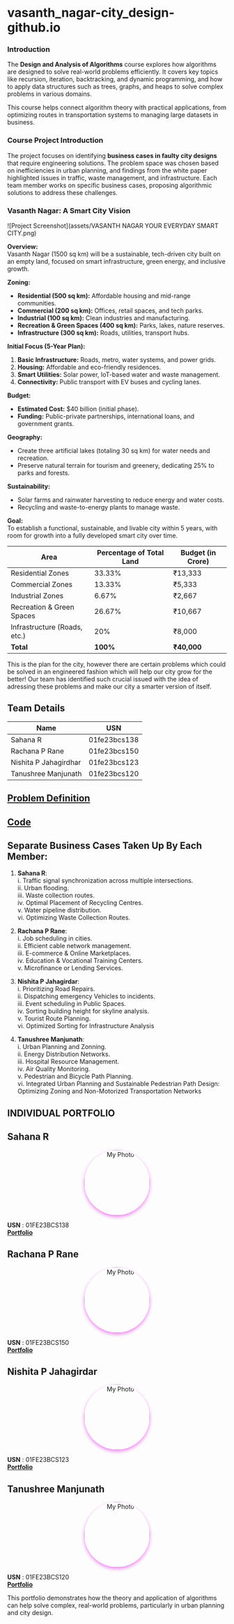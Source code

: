 # vasanth_nagar-city_design-github.io
### Introduction

The **Design and Analysis of Algorithms** course explores how algorithms are designed to solve real-world problems efficiently. It covers key topics like recursion, iteration, backtracking, and dynamic programming, and how to apply data structures such as trees, graphs, and heaps to solve complex problems in various domains.

This course helps connect algorithm theory with practical applications, from optimizing routes in transportation systems to managing large datasets in business.

### Course Project Introduction

The project focuses on identifying **business cases in faulty city designs** that require engineering solutions. The problem space was chosen based on inefficiencies in urban planning, and findings from the white paper highlighted issues in traffic, waste management, and infrastructure. Each team member works on specific business cases, proposing algorithmic solutions to address these challenges.



### **Vasanth Nagar: A Smart City Vision**  

![Project Screenshot](assets/VASANTH NAGAR YOUR EVERYDAY SMART CITY.png)

**Overview:**  
Vasanth Nagar (1500 sq km) will be a sustainable, tech-driven city built on an empty land, focused on smart infrastructure, green energy, and inclusive growth.  

**Zoning:**  
- **Residential (500 sq km):** Affordable housing and mid-range communities.  
- **Commercial (200 sq km):** Offices, retail spaces, and tech parks.  
- **Industrial (100 sq km):** Clean industries and manufacturing.  
- **Recreation & Green Spaces (400 sq km):** Parks, lakes, nature reserves.  
- **Infrastructure (300 sq km):** Roads, utilities, transport hubs.  

**Initial Focus (5-Year Plan):**  
1. **Basic Infrastructure:** Roads, metro, water systems, and power grids.  
2. **Housing:** Affordable and eco-friendly residences.  
3. **Smart Utilities:** Solar power, IoT-based water and waste management.  
4. **Connectivity:** Public transport with EV buses and cycling lanes.  

**Budget:**  
- **Estimated Cost:** $40 billion (initial phase).  
- **Funding:** Public-private partnerships, international loans, and government grants.  

**Geography:**  
- Create three artificial lakes (totaling 30 sq km) for water needs and recreation.  
- Preserve natural terrain for tourism and greenery, dedicating 25% to parks and forests.  

**Sustainability:**  
- Solar farms and rainwater harvesting to reduce energy and water costs.  
- Recycling and waste-to-energy plants to manage waste.  

**Goal:**  
To establish a functional, sustainable, and livable city within 5 years, with room for growth into a fully developed smart city over time.  


| Area                        | Percentage of Total Land | Budget (in Crore) |
|-----------------------------|--------------------------|-------------------|
| Residential Zones            | 33.33%                   | ₹13,333           |
| Commercial Zones             | 13.33%                   | ₹5,333            |
| Industrial Zones             | 6.67%                    | ₹2,667            |
| Recreation & Green Spaces    | 26.67%                   | ₹10,667           |
| Infrastructure (Roads, etc.) | 20%                      | ₹8,000            |
| **Total**                    | **100%**                 | **₹40,000**       |


This is the plan for the city, however there are certain problems which could be solved in an engineered fashion which will help our city grow for the better!
Our team has identified such crucial issued with the idea of adressing these problems and make our city a smarter version of itself.

## Team Details

| **Name**                 | **USN**          |
|--------------------------|------------------|
| Sahana R                | 01fe23bcs138     |
| Rachana P Rane          | 01fe23bcs150     |
| Nishita P Jahagirdhar   | 01fe23bcs123     |
| Tanushree Manjunath     | 01fe23bcs120     |


## [Problem Definition](Problem_Definition.md)
## [Code](https://github.com/Sahana8866/vasanth_nagar-city_design-github.io/blob/main/daa_project_code.cpp)

## Separate Business Cases Taken Up By Each Member:

1. **Sahana R**:  
   i.   Traffic signal synchronization across multiple intersections.  
   ii.  Urban flooding.  
   iii. Waste collection routes.  
   iv.  Optimal Placement of Recycling Centres.  
   v.   Water pipeline distribution.                                                                                                                               
   vi.  Optimizing Waste Collection Routes.


2. **Rachana P Rane**:  
   i.   Job scheduling in cities.  
   ii.  Efficient cable network management.  
   iii. E-commerce & Online Marketplaces.                                                                                                                          
   iv.  Education & Vocational Training Centers.                                                                                                                   
   v.   Microfinance or Lending Services.                                                                                                                          
   
   
3. **Nishita P Jahagirdar**:  
   i.   Prioritizing Road Repairs.  
   ii.  Dispatching emergency Vehicles to incidents.  
   iii. Event scheduling in Public Spaces.  
   iv.  Sorting building height for skyline analysis.  
   v.   Tourist Route Planning.  
   vi.  Optimized Sorting for Infrastructure Analysis
   

5. **Tanushree Manjunath**:  
   i.   Urban Planning and Zonning.  
   ii.  Energy Distribution Networks.  
   iii. Hospital Resource Management.  
   iv.  Air Quality Monitoring.  
   v.   Pedestrian and Bicycle Path Planning.<br>
   vi.  Integrated Urban Planning and Sustainable Pedestrian Path Design: Optimizing Zoning and Non-Motorized Transportation Networks



## INDIVIDUAL PORTFOLIO

## **Sahana R**
<div style="text-align: center;">
  <img src="sahana.jpg" alt="My Photo" title="Sahana R" style="width: 150px; border-radius: 100px; box-shadow: 0px 4px 8px rgba(238, 130, 238, 1);">
</div>

 **USN**      : 01FE23BCS138                                                                                                                                       
 [**Portfolio**](https://sahana8866.github.io/rsahana.github.io/)



## **Rachana P Rane**
<div style="text-align: center;">
  <img src="rachana.jpg" alt="My Photo" title="Rachana P Rane" style="width: 150px; border-radius: 100px; box-shadow: 0px 4px 8px rgba(238, 130, 238, 1);">
</div>

 **USN**      : 01FE23BCS150                                                                                                                                       
 [**Portfolio**](https://rachanarane25.github.io/portfolio.github.io/)

 

## **Nishita P Jahagirdar**
<div style="text-align: center;">
  <img src="nishita.jpg" alt="My Photo" title="Nishita P Jahagirdhar" style="width: 150px; border-radius: 100px; box-shadow: 0px 4px 8px rgba(238, 130, 238, 1);">
</div>

 **USN**      : 01FE23BCS123                                                                                                                                       
 [**Portfolio**](https://nishita-jahagirdar.github.io/Nishita.github.io/)



## **Tanushree Manjunath**
<div style="text-align: center;">
  <img src="tanushree.jpg" alt="My Photo" title="Tanushree Manjunath" style="width: 150px; border-radius: 100px; box-shadow: 0px 4px 8px rgba(238, 130, 238, 1);">
</div>

 **USN**      : 01FE23BCS120                                                                                                                                       
 [**Portfolio**](https://01fe23bcs120.github.io/)


   This portfolio demonstrates how the theory and application of algorithms can help solve complex, real-world problems, particularly in urban planning and city 
   design.

   
